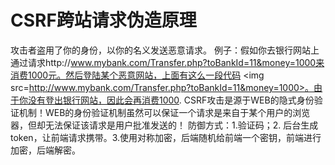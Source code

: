 ﻿# CSRF跨站请求伪造原理

攻击者盗用了你的身份，以你的名义发送恶意请求。 
例子：假如你去银行网站上通过请求http://www.mybank.com/Transfer.php?toBankId=11&money=1000来消费1000元。然后登陆某个恶意网站，上面有这么一段代码 <img src=http://www.mybank.com/Transfer.php?toBankId=11&money=1000>。由于你没有登出银行网站，因此会再消费1000. 
CSRF攻击是源于WEB的隐式身份验证机制！WEB的身份验证机制虽然可以保证一个请求是来自于某个用户的浏览器，但却无法保证该请求是用户批准发送的！ 
防御方式：1.验证码；2. 后台生成token，让前端请求携带。3.使用对称加密，后端随机给前端一个密钥，前端进行加密，后端解密。 
